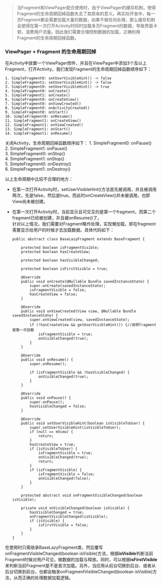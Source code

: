 > 当Fragment和ViewPager配合使用时，由于ViewPager的缓存机制，使得Fragment的生命周期回掉函数失去了其原来的意义。再实际开发中，每一页Fragment都会需要加载大量的数据，如果不做任何处理，那么缓存机制会使得在第一次打开Activity时同时加载多页Fragment的数据，导致界面卡顿，浪费用户流量。因此我们需要合理控制数据的加载，正确利用Fragment的生命周期回掉函数。

### ViewPager + Fragment 的生命周期回掉

在Activity中放置一个ViewPager控件，并且在ViewPager中添加3个及以上Fragment，打开Activity，我们发现Fragment的生命周期回掉函数顺序如下：

	1. SimpleFragment0: setUserVisibleHint() -> false  
	2. SimpleFragment1: setUserVisibleHint() -> false  
	3. SimpleFragment0: setUserVisibleHint() -> true  
	4. SimpleFragment0: onCreate()  
	5. SimpleFragment1: onCreate()  
	6. SimpleFragment0: onCreateView()  
	7. SimpleFragment0: onViewCreated()  
	8. SimpleFragment0: onActivityCreated()  
	9. SimpleFragment0: onStart()  
	10. SimpleFragment0: onResume()  
	11. SimpleFragment1: onCreateView()  
	12. SimpleFragment1: onViewCreated()  
	13. SimpleFragment1: onStart()
	14. SimpleFragment1: onResume()

关闭Activity，生命周期回掉函数顺序如下：
	1. SimpleFragment0: onPause()  
	2. SimpleFragment1: onPause()  
	3. SimpleFragment0: onStop()  
	4. SimpleFragment1: onStop()  
	5. SimpleFragment0: onDestroy()  
	6. SimpleFragment1: onDestroy()  

以上生命周期中比较不合理的地方：
  - 在第一次打开Activity时，setUserVisibleHint()方法首先被调用，并且被调用两次，先是false，然后是true。而此时onCreateView()并未被调用，也即View尚未被创建。  
  - 在第一次打开Activity时，当前显示且可交互的是第一个fragment，而第二个fragment已经被创建，并且被onResume()了。  
针对以上情况，我们需要对Fragment略作处理，实现懒加载，即在fragment需要显示给用户的时候才去加载数据。具体代码如下：  

		public abstract class BaseLazyFragment extends BaseFragment {
		
		    protected boolean isFragmentVisible;
		    protected boolean hasCreateView;
		
		    protected boolean hasVisibleChanged;
		
		    protected boolean isFirstVisible = true;
		
		    @Override
		    public void onCreate(@Nullable Bundle savedInstanceState) {
		        super.onCreate(savedInstanceState);
		        isFragmentVisible = false;
		        hasCreateView = false;
		    }
		
		    @Override
		    public void onViewCreated(View view, @Nullable Bundle savedInstanceState) {
		        super.onViewCreated(view, savedInstanceState);
		        if (!hasCreateView && getUserVisibleHint()) {//说明fragment是第一次加载
		            isFragmentVisible = true;
		            onVisibleChanged(true);
		        }
		    }
		
		    @Override
		    public void onResume() {
		        super.onResume();
		
		        if (isFragmentVisible && !hasVisibleChanged) {
		            onVisibleChanged(true);
		        }
		    }
		
		    @Override
		    public void onPause() {
		        super.onPause();
		        hasVisibleChanged = false;
		    }
		
		    @Override
		    public void setUserVisibleHint(boolean isVisibleToUser) {
		        super.setUserVisibleHint(isVisibleToUser);
		        if (null == mView) {
		            return;
		        }
		        hasCreateView = true;
		        if (isVisibleToUser) {
		            isFragmentVisible = true;
		            onVisibleChanged(true);
		            return;
		        }
		        if (isFragmentVisible) {
		            isFragmentVisible = false;
		            onVisibleChanged(false);
		        }
		    }
		
		    protected abstract void onFragmentVisibleChanged(boolean isVisible);
		
		    private void onVisibleChanged(boolean isVisible) {
		        hasVisibleChanged = true;
		        onFragmentVisibleChanged(isVisible);
		        if (isVisible) {
		            isFirstVisible = false;
		        }
		    }
		}

在使用时只需继承BaseLazyFragment类，然后覆写onFragmentVisibleChanged(boolean isVisible)方法，根据**isVisible**判断当前Fragment时候对用户可见，做数据的加载与释放。同时，可以根据**isFirstVisible**来判断当前Fragment是不是首次加载。另外，当应用从前台切换到后台、或者从后台切换到前台，也都会触发onFragmentVisibleChanged(boolean isVisible)方法，从而正确的处理数据加载逻辑。